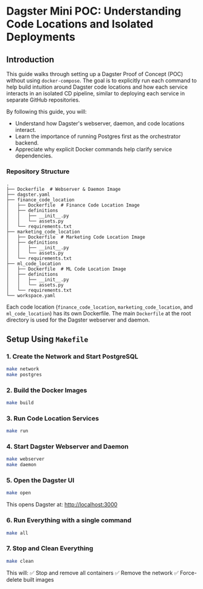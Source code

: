 # Dagster Mini POC: Understanding Code Locations and Isolated Deployments

## Introduction

This guide walks through setting up a Dagster Proof of Concept (POC) without using `docker-compose`. The goal is to explicitly run each command to help build intuition around Dagster code locations and how each service interacts in an isolated CD pipeline, similar to deploying each service in separate GitHub repositories.

By following this guide, you will:
- Understand how Dagster's webserver, daemon, and code locations interact.
- Learn the importance of running Postgres first as the orchestrator backend.
- Appreciate why explicit Docker commands help clarify service dependencies.

### Repository Structure
```
.
├── Dockerfile  # Webserver & Daemon Image
├── dagster.yaml
├── finance_code_location
│   ├── Dockerfile  # Finance Code Location Image
│   ├── definitions
│   │   ├── __init__.py
│   │   └── assets.py
│   └── requirements.txt
├── marketing_code_location
│   ├── Dockerfile  # Marketing Code Location Image
│   ├── definitions
│   │   ├── __init__.py
│   │   └── assets.py
│   └── requirements.txt
├── ml_code_location
│   ├── Dockerfile  # ML Code Location Image
│   ├── definitions
│   │   ├── __init__.py
│   │   └── assets.py
│   └── requirements.txt
└── workspace.yaml
```

Each code location (`finance_code_location`, `marketing_code_location`, and `ml_code_location`) has its own Dockerfile. The main `Dockerfile` at the root directory is used for the Dagster webserver and daemon.

## Setup Using `Makefile`

### **1. Create the Network and Start PostgreSQL**
```sh
make network
make postgres
```

### **2. Build the Docker Images**
```sh
make build
```

### **3. Run Code Location Services**
```sh
make run
```

### **4. Start Dagster Webserver and Daemon**
```sh
make webserver
make daemon
```

### **5. Open the Dagster UI**
```sh
make open
```
This opens Dagster at: [http://localhost:3000](http://localhost:3000)

### **6. Run Everything with a single command**
```sh
make all
```

### **7. Stop and Clean Everything**
```sh
make clean
```
This will:
✅ Stop and remove all containers
✅ Remove the network
✅ Force-delete built images

